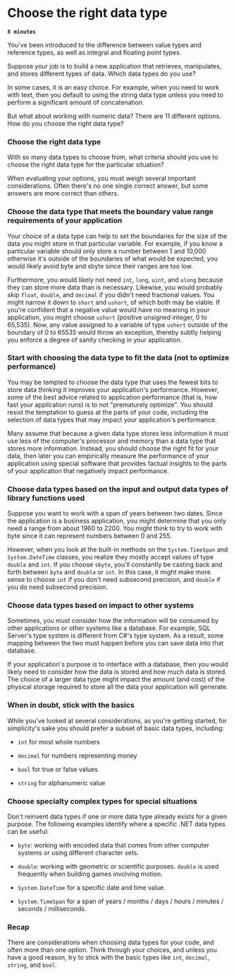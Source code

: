 # Choose the right data type

**`8 minutes`**



You've been introduced to the difference between value types and reference types, as well as integral and floating point types.

Suppose your job is to build a new application that retrieves, manipulates, and stores different types of data. Which data types do you use?

In some cases, it is an easy choice. For example, when you need to work with text, then you default to using the string data type unless you need to perform a significant amount of concatenation.

But what about working with numeric data? There are 11 different options. How do you choose the right data type?

### Choose the right data type

With so many data types to choose from, what criteria should you use to choose the right data type for the particular situation?

When evaluating your options, you must weigh several important considerations. Often there's no one single correct answer, but some answers are more correct than others.

### Choose the data type that meets the boundary value range requirements of your application

Your choice of a data type can help to set the boundaries for the size of the data you might store in that particular variable. For example, if you know a particular variable should only store a number between 1 and 10,000 otherwise it's outside of the boundaries of what would be expected, you would likely avoid byte and sbyte since their ranges are too low.

Furthermore, you would likely not need `int`, `long`, `uint`, and `ulong` because they can store more data than is necessary. Likewise, you would probably skip `float`, `double`, and `decimal` if you didn't need fractional values. You might narrow it down to `short` and `ushort`, of which both may be viable. If you're confident that a negative value would have no meaning in your application, you might choose `ushort` (positive unsigned integer, 0 to 65,535). Now, any value assigned to a variable of type `ushort` outside of the boundary of 0 to 65535 would throw an exception, thereby subtly helping you enforce a degree of sanity checking in your application.


### Start with choosing the data type to fit the data (not to optimize performance)

You may be tempted to choose the data type that uses the fewest bits to store data thinking it improves your application's performance. However, some of the best advice related to application performance (that is, how fast your application runs) is to not "prematurely optimize". You should resist the temptation to guess at the parts of your code, including the selection of data types that may impact your application's performance.

Many assume that because a given data type stores less information it must use less of the computer's processor and memory than a data type that stores more information. Instead, you should choose the right fit for your data, then later you can empirically measure the performance of your application using special software that provides factual insights to the parts of your application that negatively impact performance.

### Choose data types based on the input and output data types of library functions used

Suppose you want to work with a span of years between two dates. Since the application is a business application, you might determine that you only need a range from about 1960 to 2200. You might think to try to work with byte since it can represent numbers between 0 and 255.

However, when you look at the built-in methods on the `System.TimeSpan` and `System.DateTime` classes, you realize they mostly accept values of type `double` and `int`. If you choose `sbyte`, you'll constantly be casting back and forth between `byte` and `double` or `int`. In this case, it might make more sense to choose `int` if you don't need subsecond precision, and `double` if you do need subsecond precision.

### Choose data types based on impact to other systems

Sometimes, you must consider how the information will be consumed by other applications or other systems like a database. For example, SQL Server's type system is different from C#'s type system. As a result, some mapping between the two must happen before you can save data into that database.

If your application's purpose is to interface with a database, then you would likely need to consider how the data is stored and how much data is stored. The choice of a larger data type might impact the amount (and cost) of the physical storage required to store all the data your application will generate.

### When in doubt, stick with the basics

While you've looked at several considerations, as you're getting started, for simplicity's sake you should prefer a subset of basic data types, including:


- `int` for most whole numbers

- `decimal` for numbers representing money

- `bool` for true or false values

- `string` for alphanumeric value

### Choose specialty complex types for special situations

Don't reinvent data types if one or more data type already exists for a given purpose. The following examples identify where a specific .NET data types can be useful:




- `byte`: working with encoded data that comes from other computer systems or using different character sets.

- `double`: working with geometric or scientific purposes. `double` is used frequently when building games involving motion.

- `System.DateTime` for a specific date and time value.

- `System.TimeSpan` for a span of years / months / days / hours / minutes / seconds / milliseconds.


### Recap

There are considerations when choosing data types for your code, and often more than one option. Think through your choices, and unless you have a good reason, try to stick with the basic types like `int`, `decimal`, `string`, and `bool`.



